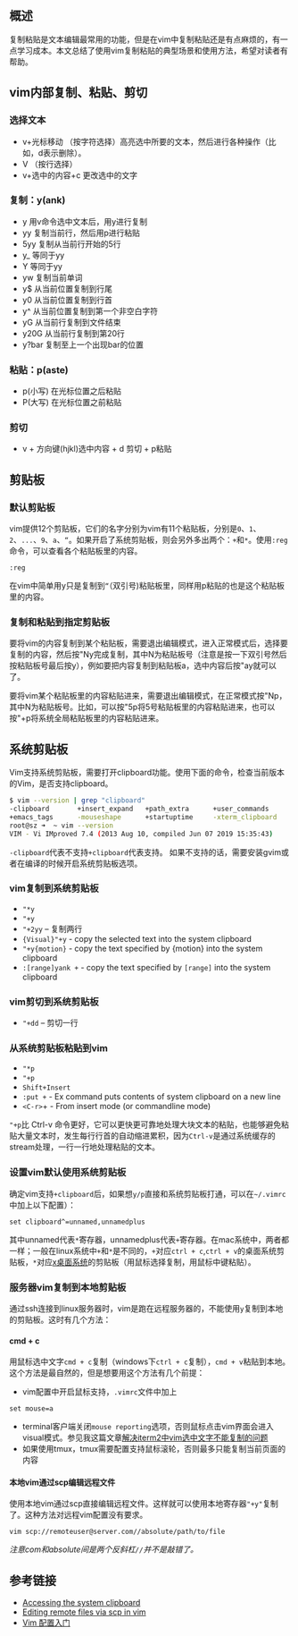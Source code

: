 [//title]:(一文搞懂vim复制粘贴)
[//englishTitle]:(copy-and-paste-in-vim)
[//category]:(vim,problem,problem-solved)
[//tags]:(vim)
[//createTime]:(20200118)
[//lastUpdateTime]:(20200118)
## 概述
复制粘贴是文本编辑最常用的功能，但是在vim中复制粘贴还是有点麻烦的，有一点学习成本。本文总结了使用vim复制粘贴的典型场景和使用方法，希望对读者有帮助。

## vim内部复制、粘贴、剪切

### 选择文本

- v+光标移动 （按字符选择）高亮选中所要的文本，然后进行各种操作（比如，d表示删除）。
- V （按行选择）
- v+选中的内容+c 更改选中的文字

### 复制：y(ank)

- y 用v命令选中文本后，用y进行复制
- yy 复制当前行，然后用p进行粘贴
- 5yy 复制从当前行开始的5行
- y_ 等同于yy
- Y 等同于yy
- yw 复制当前单词
- y$ 从当前位置复制到行尾
- y0 从当前位置复制到行首
- y^ 从当前位置复制到第一个非空白字符
- yG 从当前行复制到文件结束
- y20G 从当前行复制到第20行
- y?bar 复制至上一个出现bar的位置

### 粘贴：p(aste)
- p(小写) 在光标位置之后粘贴
- P(大写) 在光标位置之前粘贴

### 剪切
- v + 方向键(hjkl)选中内容 + d 剪切 + p粘贴

## 剪贴板

### 默认剪贴板

vim提供12个剪贴板，它们的名字分别为vim有11个粘贴板，分别是`0`、`1`、`2`、`...`、`9`、`a`、`“`。如果开启了系统剪贴板，则会另外多出两个：`+`和`*`。使用`:reg`命令，可以查看各个粘贴板里的内容。

```
:reg
```

在vim中简单用y只是复制到`“`（双引号)粘贴板里，同样用p粘贴的也是这个粘贴板里的内容。

### 复制和粘贴到指定剪贴板

要将vim的内容复制到某个粘贴板，需要退出编辑模式，进入正常模式后，选择要复制的内容，然后按"Ny完成复制，其中N为粘贴板号（注意是按一下双引号然后按粘贴板号最后按y），例如要把内容复制到粘贴板a，选中内容后按"ay就可以了。

要将vim某个粘贴板里的内容粘贴进来，需要退出编辑模式，在正常模式按"Np，其中N为粘贴板号。比如，可以按"5p将5号粘贴板里的内容粘贴进来，也可以按"+p将系统全局粘贴板里的内容粘贴进来。

## 系统剪贴板

Vim支持系统剪贴板，需要打开clipboard功能。使用下面的命令，检查当前版本的Vim，是否支持clipboard。
``` bash
$ vim --version | grep "clipboard"
-clipboard       +insert_expand   +path_extra      +user_commands
+emacs_tags      -mouseshape      +startuptime     -xterm_clipboard
root@sz ➜  ~ vim --version
VIM - Vi IMproved 7.4 (2013 Aug 10, compiled Jun 07 2019 15:35:43)
```
`-clipboard`代表不支持`+clipboard`代表支持。
如果不支持的话，需要安装gvim或者在编译的时候开启系统剪贴板选项。

### vim复制到系统剪贴板
- `"*y`
- `"+y`
- `"+2yy` – 复制两行
- `{Visual}"+y` - copy the selected text into the system clipboard
- `"+y{motion}` - copy the text specified by {motion} into the system clipboard
- `:[range]yank +` - copy the text specified by `[range]` into the system clipboard

### vim剪切到系统剪贴板
- `"+dd` – 剪切一行

### 从系统剪贴板粘贴到vim
- `"*p`
- `"+p`
- `Shift+Insert`
- `:put +` - Ex command puts contents of system clipboard on a new line
- `<C-r>`+ - From insert mode (or commandline mode)

`"+p`比 Ctrl-v 命令更好，它可以更快更可靠地处理大块文本的粘贴，也能够避免粘贴大量文本时，发生每行行首的自动缩进累积，因为`Ctrl-v`是通过系统缓存的stream处理，一行一行地处理粘贴的文本。

### 设置vim默认使用系统剪贴板
确定vim支持`+clipboard`后，如果想`y/p`直接和系统剪贴板打通，可以在`~/.vimrc`中加上以下配置）：
```
set clipboard^=unnamed,unnamedplus
```
其中unnamed代表`*`寄存器，unnamedplus代表`+`寄存器。在mac系统中，两者都一样；一般在linux系统中`+`和`*`是不同的，`+`对应`ctrl + c`,`ctrl + v`的桌面系统剪贴板，`*`对应[x桌面系统](https://en.wikipedia.org/wiki/X_Window_System)的剪贴板（用鼠标选择复制，用鼠标中键粘贴）。


### 服务器vim复制到本地剪贴板
通过ssh连接到linux服务器时，vim是跑在远程服务器的，不能使用`y`复制到本地的剪贴板。这时有几个方法：

#### cmd + c
用鼠标选中文字`cmd + c`复制（windows下`ctrl + c`复制），`cmd + v`粘贴到本地。这个方法是最自然的，但是想要用这个方法有几个前提：

* vim配置中开启鼠标支持，`.vimrc`文件中加上

```
set mouse=a
```
* terminal客户端关闭`mouse reporting`选项，否则鼠标点击vim界面会进入visual模式。参见我这篇文章[解决iterm2中vim选中文字不能复制的问题](https://liushiming.cn/2020/01/18/%e8%a7%a3%e5%86%b3iterm2%e4%b8%advim%e9%80%89%e4%b8%ad%e6%96%87%e5%ad%97%e4%b8%8d%e8%83%bd%e5%a4%8d%e5%88%b6%e7%9a%84%e9%97%ae%e9%a2%98/)
* 如果使用tmux，tmux需要配置支持鼠标滚轮，否则最多只能复制当前页面的内容

#### 本地vim通过scp编辑远程文件
使用本地vim通过scp直接编辑远程文件。这样就可以使用本地寄存器`"+y"`复制了。这种方法对远程vim配置没有要求。

```
vim scp://remoteuser@server.com//absolute/path/to/file
```
*注意com和absolute间是两个反斜杠`//`并不是敲错了。*

## 参考链接

* [Accessing the system clipboard](https://vim.fandom.com/wiki/Accessing_the_system_clipboard) 
* [Editing remote files via scp in vim](https://vim.fandom.com/wiki/Editing_remote_files_via_scp_in_vim) 
* [Vim 配置入门](http://www.ruanyifeng.com/blog/2018/09/vimrc.html)
